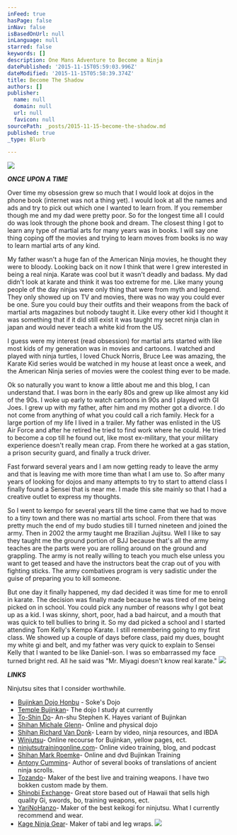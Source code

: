 ```yaml
---
inFeed: true
hasPage: false
inNav: false
isBasedOnUrl: null
inLanguage: null
starred: false
keywords: []
description: One Mans Adventure to Become a Ninja
datePublished: '2015-11-15T05:59:03.996Z'
dateModified: '2015-11-15T05:58:39.374Z'
title: Become The Shadow
authors: []
publisher:
  name: null
  domain: null
  url: null
  favicon: null
sourcePath: _posts/2015-11-15-become-the-shadow.md
published: true
_type: Blurb

---
```

![](https://the-grid-user-content.s3-us-west-2.amazonaws.com/e9b8e5af-a004-4eb9-b847-39526325c634.jpg)

**_ONCE UPON A TIME_**

Over time my obsession grew so much that I would look at dojos in the phone book (internet was not a thing yet). I would look at all the names and ads and try to pick out which one I wanted to learn from. If you remember though me and my dad were pretty poor. So for the longest time all I could do was look through the phone book and dream. The closest thing I got to learn any type of martial arts for many years was in books. I will say one thing coping off the movies and trying to learn moves from books is no way to learn martial arts of any kind.

My father wasn't a huge fan of the American Ninja movies, he thought they were to bloody. Looking back on it now I think that were I grew interested in being a real ninja. Karate was cool but it wasn't deadly and badass. My dad didn't look at karate and think it was too extreme for me. Like many young people of the day ninjas were only thing that were from myth and legend. They only showed up on TV and movies, there was no way you could ever be one. Sure you could buy their outfits and their weapons from the back of martial arts magazines but nobody taught it. Like every other kid I thought it was something that if it did still exist it was taught my secret ninja clan in japan and would never teach a white kid from the US.

I guess were my interest (read obsession) for martial arts started with like most kids of my generation was in movies and cartoons. I watched and played with ninja turtles, I loved Chuck Norris, Bruce Lee was amazing, the Karate Kid series would be watched in my house at least once a week, and the American Ninja series of movies were the coolest thing ever to be made.

Ok so naturally you want to know a little about me and this blog, I can understand that. I was born in the early 80s and grew up like almost any kid of the 90s. I woke up early to watch cartoons in 90s and I played with GI Joes. I grew up with my father, after him and my mother got a divorce. I do not come from anything of what you could call a rich family. Heck for a large portion of my life I lived in a trailer. My father was enlisted in the US Air Force and after he retired he tried to find work where he could. He tried to become a cop till he found out, like most ex-military, that your military experience doesn't really mean crap. From there he worked at a gas station, a prison security guard, and finally a truck driver.

Fast forward several years and I am now getting ready to leave the army and that is leaving me with more time than what I am use to. So after many years of looking for dojos and many attempts to try to start to attend class I finally found a Sensei that is near me. I made this site mainly so that I had a creative outlet to express my thoughts.

So I went to kempo for several years till the time came that we had to move to a tiny town and there was no martial arts school. From there that was pretty much the end of my budo studies till I turned nineteen and joined the army. Then in 2002 the army taught me Brazilian Jujitsu. Well I like to say they taught me the ground portion of BJJ because that's all the army teaches are the parts were you are rolling around on the ground and grappling. The army is not really willing to teach you much else unless you want to get teased and have the instructors beat the crap out of you with fighting sticks. The army combatives program is very sadistic under the guise of preparing you to kill someone.

But one day it finally happened, my dad decided it was time for me to enroll in karate. The decision was finally made because he was tired of me being picked on in school. You could pick any number of reasons why I got beat up as a kid. I was skinny, short, poor, had a bad haircut, and a mouth that was quick to tell bullies to bring it.  So my dad picked a school and I started attending Tom Kelly's Kempo Karate. I still remembering going to my first class. We showed up a couple of days before class, paid my dues, bought my white gi and belt, and my father was very quick to explain to Sensei Kelly that I wanted to be like Daniel-son. I was so embarrassed my face turned bright red. All he said was "Mr. Miyagi doesn't know real karate."
![](https://the-grid-user-content.s3-us-west-2.amazonaws.com/8d1f7045-e6a1-4d65-8b1e-544d4ac74974.jpg)

**_LINKS_**

Ninjutsu sites that I consider worthwhile.

* [Bujinkan Dojo Honbu][0] - Soke's Dojo
* [Temple Bujinkan][1]- The dojo I study at currently
* [To-Shin Do][2]- An-shu Stephen K. Hayes variant of Bujinkan
* [Shihan Michale Glenn][3]- Online and physical dojo
* [Shihan Richard Van Donk][4]- Learn by video, ninja resources, and IBDA
* [Winjutsu][5]- Online recourse for Bujinkan, yellow pages, ect.
* [ninjutsutrainingonline.com][6]- Online video training, blog, and podcast
* [Shihan Mark Roemke][7]- Online and dvd Bujinkan Training
* [Antony Cummins][8]- Author of several books of translations of ancient ninja scrolls.
* [Tozando][9]- Maker of the best live and training weapons. I have two bokken custom made by them.
* [Shinobi Exchange][10]- Great store based out of Hawaii that sells high quality Gi, swords, bo, training weapons, ect.
* [YariNoHanzo][11]- Maker of the best keikogi for ninjutsu. What I currently recommend and wear.
* [Kage Ninja Gear][12]- Maker of tabi and leg wraps.
![](https://the-grid-user-content.s3-us-west-2.amazonaws.com/49ec7b9b-e4a2-4398-83d4-2308a3d247ea.jpg)

[0]: http://www.bujinkan.com/
[1]: http://templebujinkan.com/
[2]: http://www.skhquest.com/
[3]: http://www.rojodojo.com/
[4]: http://www.ninjutsu.com/
[5]: http://www.winjutsu.com/
[6]: http://ninjutsutrainingonline.com/
[7]: http://www.ninja-learning-network.com/
[8]: http://www.antonycummins.com/
[9]: http://www.tozandoshop.com/
[10]: http://www.shinobiexchange.com/
[11]: http://www.yarinohanzo.com/
[12]: http://www.kageninjagear.com/